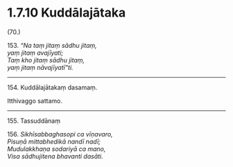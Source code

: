# 1.7.10 Kuddālajātaka

(70.)

153\. _“Na taṃ jitaṃ sādhu jitaṃ,_  
_yaṃ jitaṃ avajīyati;_  
_Taṃ kho jitaṃ sādhu jitaṃ,_  
_yaṃ jitaṃ nāvajīyatī”ti._  

---

154\. Kuddālajātakaṃ dasamaṃ.

Itthivaggo sattamo.

---

155\. Tassuddānaṃ

156\. _Sikhīsabbaghasopi ca vīṇavaro,_  
_Pisuṇā mittabhedikā nandī nadī;_  
_Mudulakkhaṇa sodariyā ca mano,_  
_Visa sādhujitena bhavanti dasāti._
